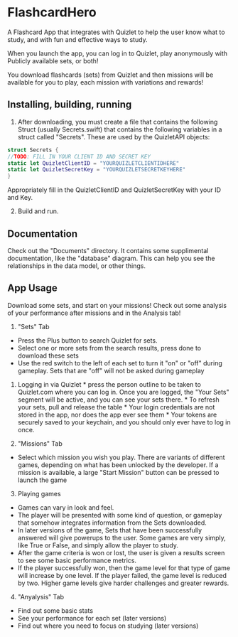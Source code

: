 # FlashcardHero
A Flashcard App that integrates with Quizlet to help the user know what to study, and with fun and effective ways to study.

When you launch the app, you can log in to Quizlet, play anonymously with Publicly available sets, or both!

You download flashcards (sets) from Quizlet and then missions will be available for you to play, each mission with variations and rewards!

## Installing, building, running

1. After downloading, you must create a file that contains the following Struct (usually Secrets.swift) that contains the following variables in a struct called "Secrets".  These are used by the QuizletAPI objects:

  ```swift
  struct Secrets {
  //TODO: FILL IN YOUR CLIENT ID AND SECRET KEY
  static let QuizletClientID = "YOURQUIZLETCLIENTIDHERE"
  static let QuizletSecretKey = "YOURQUIZLETSECRETKEYHERE"
  }
  ```
  Appropriately fill in the QuizletClientID and QuizletSecretKey with your ID and Key.

2. Build and run.

## Documentation
Check out the "Documents" directory.  It contains some supplimental documentation, like the "database" diagram. This can help you see the relationships in the data model, or other things.

## App Usage
Download some sets, and start on your missions!
Check out some analysis of your performance after missions and in the Analysis tab!

1. "Sets" Tab
  * Press the Plus button to search Quizlet for sets.
  * Select one or more sets from the search results, press done to download these sets
  * Use the red switch to the left of each set to turn it "on" or "off" during gameplay.  Sets that are "off" will not be asked during gameplay
  1. Logging in via Quizlet
    * press the person outline to be taken to Quizlet.com where you can log in.  Once you are logged, the "Your Sets" segment will be active, and you can see your sets there.
    * To refresh your sets, pull and release the table
    * Your login credentials are not stored in the app, nor does the app ever see them
    * Your tokens are securely saved to your keychain, and you should only ever have to log in once.

2. "Missions" Tab
  * Select which mission you wish you play.  There are variants of different games, depending on what has been unlocked by the developer.  If a mission is available, a large "Start Mission" button can be pressed to launch the game

3. Playing games
  * Games can vary in look and feel.
  * The player will be presented with some kind of question, or gameplay that somehow integrates information from the Sets downloaded.
  * In later versions of the game, Sets that have been successfully answered will give powerups to the user.  Some games are very simply, like True or False, and simply allow the player to study.
  * After the game criteria is won or lost, the user is given a results screen to see some basic performance metrics.
  * If the player successfully won, then the game level for that type of game will increase by one level.  If the player failed, the game level is reduced by two.  Higher game levels give harder challenges and greater rewards.

4. "Anyalysis" Tab
  * Find out some basic stats
  * See your performance for each set (later versions)
  * Find out where you need to focus on studying (later versions)
